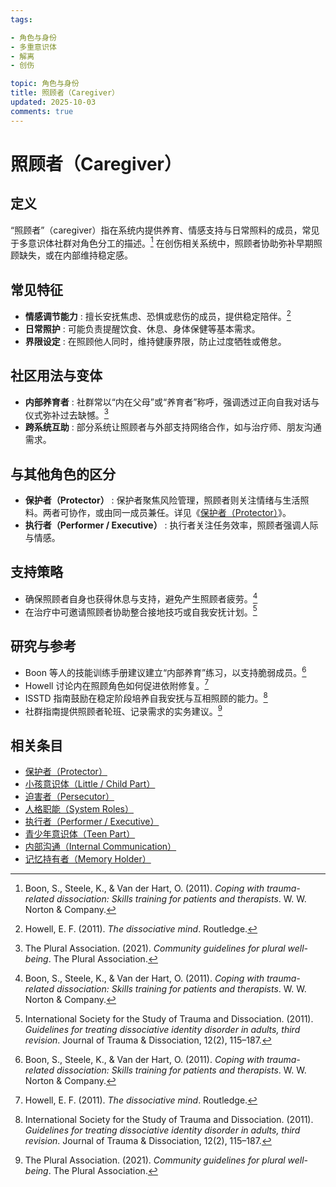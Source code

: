 ```yaml
---
tags:

- 角色与身份
- 多重意识体
- 解离
- 创伤

topic: 角色与身份
title: 照顾者（Caregiver）
updated: 2025-10-03
comments: true
---
```


# 照顾者（Caregiver）

## 定义

“照顾者”（caregiver）指在系统内提供养育、情感支持与日常照料的成员，常见于多意识体社群对角色分工的描述。[^boon2011] 在创伤相关系统中，照顾者协助弥补早期照顾缺失，或在内部维持稳定感。

## 常见特征

- **情感调节能力** : 擅长安抚焦虑、恐惧或悲伤的成员，提供稳定陪伴。[^howell2011]
- **日常照护** : 可能负责提醒饮食、休息、身体保健等基本需求。
- **界限设定** : 在照顾他人同时，维持健康界限，防止过度牺牲或倦怠。

## 社区用法与变体

- **内部养育者** : 社群常以“内在父母”或“养育者”称呼，强调透过正向自我对话与仪式弥补过去缺憾。[^thepluralassociation2021]
- **跨系统互助** : 部分系统让照顾者与外部支持网络合作，如与治疗师、朋友沟通需求。

## 与其他角色的区分

- **保护者（Protector）** : 保护者聚焦风险管理，照顾者则关注情绪与生活照料。两者可协作，或由同一成员兼任。详见《[保护者（Protector）](Protector.md)》。
- **执行者（Performer / Executive）** : 执行者关注任务效率，照顾者强调人际与情感。

## 支持策略

- 确保照顾者自身也获得休息与支持，避免产生照顾者疲劳。[^boon2011]
- 在治疗中可邀请照顾者协助整合接地技巧或自我安抚计划。[^isstd2011]

## 研究与参考

- Boon 等人的技能训练手册建议建立“内部养育”练习，以支持脆弱成员。[^boon2011]
- Howell 讨论内在照顾角色如何促进依附修复。[^howell2011]
- ISSTD 指南鼓励在稳定阶段培养自我安抚与互相照顾的能力。[^isstd2011]
- 社群指南提供照顾者轮班、记录需求的实务建议。[^thepluralassociation2021]

[^boon2011]: Boon, S., Steele, K., & Van der Hart, O. (2011). *Coping with trauma-related dissociation: Skills training for patients and therapists*. W. W. Norton & Company.
[^howell2011]: Howell, E. F. (2011). *The dissociative mind*. Routledge.
[^isstd2011]: International Society for the Study of Trauma and Dissociation. (2011). *Guidelines for treating dissociative identity disorder in adults, third revision*. Journal of Trauma & Dissociation, 12(2), 115–187.
[^thepluralassociation2021]: The Plural Association. (2021). *Community guidelines for plural well-being*. The Plural Association.

## 相关条目

- [保护者（Protector）](Protector.md)
- [小孩意识体（Little / Child Part）](Little.md)
- [迫害者（Persecutor）](Persecutor.md)
- [人格职能（System Roles）](System-Roles.md)
- [执行者（Performer / Executive）](Performer-Executive.md)
- [青少年意识体（Teen Part）](Teen.md)
- [内部沟通（Internal Communication）](Internal-Communication.md)
- [记忆持有者（Memory Holder）](Memory-Holder.md)
